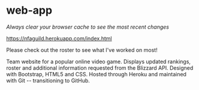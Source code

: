 # web-app
*Always clear your browser cache to see the most recent changes*

https://nfaguild.herokuapp.com/index.html

Please check out the roster to see what I've worked on most!

Team website for a popular online video game. 
Displays updated rankings, roster and additional information requested from the Blizzard API. 
Designed with Bootstrap, HTML5 and CSS. 
Hosted through Heroku and maintained with Git -- transitioning to GitHub.
